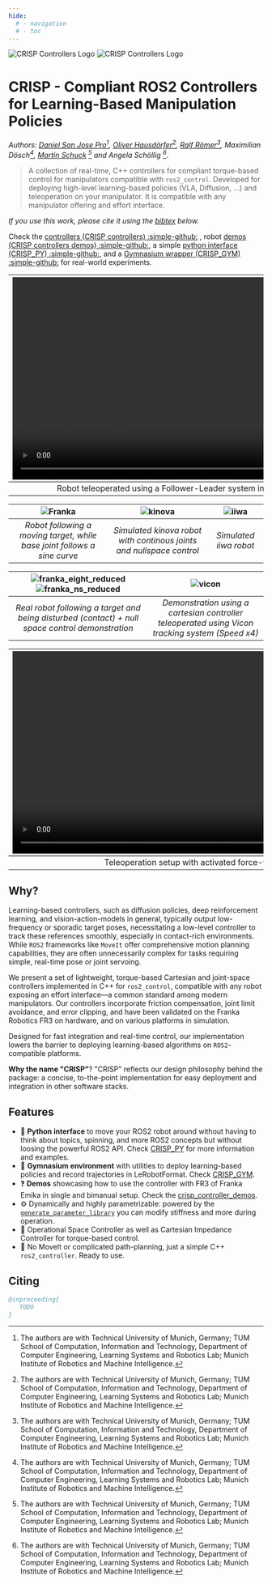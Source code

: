 ```yaml
---
hide:
  # - navigation
  # - toc
---
```


<img src="media/crisp_logo_dark.webp#only-dark" alt="CRISP Controllers Logo"/>
<img src="media/crisp_logo_light.webp#only-light" alt="CRISP Controllers Logo"/>


# CRISP - **C**ompliant **R**OS2 Controllers for Learn**i**ng-Ba**s**ed Manipulation **P**olicies

*Authors: [Daniel San Jose Pro](https://danielsanjosepro.github.io)[^1], [Oliver Hausdörfer](https://oliver.hausdoerfer.de/)[^1], [Ralf Römer](https://ralfroemer99.github.io)[^1], Maximilian Dösch[^1], [Martin Schuck](https://amacati.github.io/) [^1] and Angela Schöllig [^1]*.

[^1]: The authors are with Technical University of Munich, Germany; TUM School of Computation, Information and Technology, Department of Computer Engineering, Learning Systems and Robotics Lab; Munich Institute of Robotics and Machine Intelligence.

> A collection of real-time, C++ controllers for compliant torque-based control for manipulators compatible with `ros2_control`. Developed for deploying high-level learning-based policies (VLA, Diffusion, ...) and teleoperation on your manipulator. It is compatible with any manipulator offering and effort interface.

_If you use this work, please cite it using the [bibtex](#citing) below._

Check the [controllers (CRISP controllers) :simple-github:](https://github.com/utiasDSL/crisp_controllers) , robot [demos (CRISP controllers demos) :simple-github:](https://github.com/utiasDSL/crisp_controllers_demos), a simple [python interface (CRISP_PY) :simple-github:](https://github.com/utiasDSL/crisp_py), and a [Gymnasium wrapper (CRISP_GYM) :simple-github:](https://github.com/utiasDSL/crisp_gym) for real-world experiments.

| <video src="media/pap_demo.mp4" playsinline muted controls loop autoplay width="800"/> | <video src="media/policy.mp4" playsinline controls="true" loop="true" autoplay="true" width="800"/> |
|:--:|:--:|
| Robot teleoperated using a Follower-Leader system in [CRISP_GYM :simple-github:](https://github.com/utiasDSL/crisp_gym) | Diffusion Policy trained and deployed from the same demonstrations | 


| ![Franka](media/franka.gif) | ![kinova](media/kinova.gif) | ![iiwa](media/iiwa.gif) |
|:--:|:--:|:--:|
| *Robot following a moving target, while base joint follows a sine curve* | *Simulated kinova robot with continous joints and nullspace control* | *Simulated iiwa robot* |

| ![franka_eight_reduced](media/franka_eight_reduced.gif)![franka_ns_reduced](media/franka_ns_reduced.gif) | ![vicon](media/franka_teleop.gif)|
|:--:|:--:|
| *Real robot following a target and being disturbed (contact) + null space control demonstration*  | *Demonstration using a cartesian controller teleoperated using Vicon tracking system (Speed x4)*| 

| <video src="media/teleoperation.mp4" controls="true" loop="true" autoplay="true" playsinline width="800"> |
|:--:|
| Teleoperation setup with activated force-torque feedback |



## Why?

Learning-based controllers, such as diffusion policies, deep reinforcement learning, and vision-action-models in general, typically output low-frequency or sporadic target poses, necessitating a low-level controller to track these references smoothly, especially in contact-rich environments.
While `ROS2` frameworks like `MoveIt` offer comprehensive motion planning capabilities, they are often unnecessarily complex for tasks requiring simple, real-time pose or joint servoing.

We present a set of lightweight, torque-based Cartesian and joint-space controllers implemented in C++ for `ros2_control`, compatible with any robot exposing an effort interface—a common standard among modern manipulators.
Our controllers incorporate friction compensation, joint limit avoidance, and error clipping, and have been validated on the Franka Robotics FR3 on hardware, and on various platforms in simulation.

Designed for fast integration and real-time control, our implementation lowers the barrier to deploying learning-based algorithms on `ROS2`-compatible platforms.

**Why the name "CRISP"**? "CRISP" reflects our design philosophy behind the package: a concise, to-the-point implementation for easy deployment and integration in other software stacks.

## Features
- 🐍 **Python interface** to move your ROS2 robot around without having to think about topics, spinning, and more ROS2 concepts but without loosing the powerful ROS2 API. Check [CRISP_PY](https://github.com/utiasDSL/crisp_py) for more information and examples.
- 🔁 **Gymnasium environment** with utilities to deploy learning-based policies and record trajectories in LeRobotFormat. Check [CRISP_GYM](https://github.com/utiasDSL/crisp_gym).
- ❓ **Demos** showcasing how to use the controller with FR3 of Franka Emika in single and bimanual setup. Check the [crisp_controller_demos](https://github.com/utiasDSL/crisp_controllers_demos).
- ⚙️ Dynamically and highly parametrizable: powered by the [`generate_parameter_library`](https://github.com/PickNikRobotics/generate_parameter_library) you can modify stiffness and more during operation.  
- 🤖 Operational Space Controller as well as Cartesian Impedance Controller for torque-based control.  
- 🚫 No MoveIt or complicated path-planning, just a simple C++ `ros2_controller`. Ready to use.  


## Citing

```bibtex
@inproceeding{
   TODO
}
```
